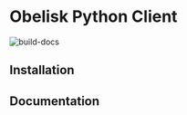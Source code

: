 # Obelisk Python Client

![build-docs](https://img.shields.io/github/workflow/status/predict-idlab/obelisk-python/Sphinx%20docs%20to%20gh-pages/main)

## Installation

## Documentation
